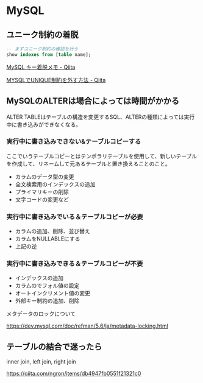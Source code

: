 # MySQL

## ユニーク制約の着脱

```sql
-- まずユニーク制約の確認を行う
show indexes from [table name];

```

[MySQL キー着脱メモ - Qiita](https://qiita.com/reneice/items/3d9064b4396f98302397)

[MYSQLでUNIQUE制約を外す方法 - Qiita](https://qiita.com/katsukii/items/992a04aaec5fc87919f3)

## MySQLのALTERは場合によっては時間がかかる

ALTER TABLEはテーブルの構造を変更するSQL、ALTERの種類によっては実行中に書き込みができなくなる。

### 実行中に書き込みできない&テーブルコピーする

ここでいうテーブルコピーとはテンポラリテーブルを使用して、新しいテーブルを作成して、リネームして元あるテーブルと置き換えることのこと。

- カラムのデータ型の変更
- 全文検索用のインデックスの追加
- プライマリキーの削除
- 文字コードの変更など

### 実行中に書き込みでいる＆テーブルコピーが必要

- カラムの追加、削除、並び替え
- カラムをNULLABLEにする
- 上記の逆

### 実行中に書き込みできる＆テーブルコピーが不要

- インデックスの追加
- カラムのでフォル値の設定
- オートインクリメント値の変更
- 外部キー制約の追加、削除

メタデータのロックについて

https://dev.mysql.com/doc/refman/5.6/ja/metadata-locking.html


## テーブルの結合で迷ったら

inner join, left join, right join

https://qiita.com/ngron/items/db4947fb0551f21321c0
